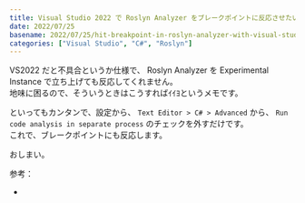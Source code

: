 ```yaml
---
title: Visual Studio 2022 で Roslyn Analyzer をブレークポイントに反応させたい
date: 2022/07/25
basename: 2022/07/25/hit-breakpoint-in-roslyn-analyzer-with-visual-studio-2022
categories: ["Visual Studio", "C#", "Roslyn"]
---
```


VS2022 だと不具合というか仕様で、 Roslyn Analyzer を Experimental Instance で立ち上げても反応してくれません。  
地味に困るので、そういうときはこうすればｲｲﾖというメモです。

といってもカンタンで、設定から、 `Text Editor > C# > Advanced` から、 `Run code analysis in separate process` のチェックを外すだけです。  
これで、ブレークポイントにも反応します。

おしまい。

参考：

- [](https://github.com/dotnet/roslyn-sdk/issues/889:title)
